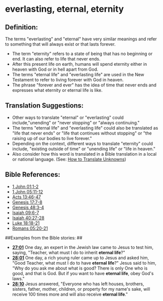 # everlasting, eternal, eternity #

## Definition: ##

The terms "everlasting" and "eternal" have very similar meanings and refer to something that will always exist or that lasts forever.

* The term "eternity" refers to a state of being that has no beginning or end. It can also refer to life that never ends.
* After this present life on earth, humans will spend eternity either in heaven with God or in hell apart from God.
* The terms "eternal life" and "everlasting life" are used in the New Testament to refer to living forever with God in heaven.
* The phrase "forever and ever" has the idea of time that never ends and expresses what eternity or eternal life is like.

## Translation Suggestions: ##

* Other ways to translate "eternal" or "everlasting" could include,"unending" or "never stopping" or "always continuing."
* The terms "eternal life" and "everlasting life" could also be translated as "life that never ends" or "life that continues without stopping" or "the raising up of our bodies to live forever."
* Depending on the context, different ways to translate "eternity" could include, "existing outside of time" or "unending life" or "life in heaven."
* Also consider how this word is translated in a Bible translation in a local or national language. (See: [How to Translate Unknowns](en/ta-vol1/translate/man/translate-unknown))



## Bible References: ##

* [1 John 01:1-2](en/tn/1jn/help/01/01)
* [1 John 05:11-12](en/tn/1jn/help/05/11)
* [Acts 13:46-47](en/tn/act/help/13/46)
* [Genesis 17:7-8](en/tn/gen/help/17/07)
* [Genesis 48:3-4](en/tn/gen/help/48/03)
* [Isaiah 09:6-7](en/tn/isa/help/09/06)
* [Isaiah 40:27-28](en/tn/isa/help/40/27)
* [Luke 18:18-21](en/tn/luk/help/18/18)
* [Romans 05:20-21](en/tn/rom/help/05/20)

##Examples from the Bible stories: ##

* __[27:01](en/tn/obs/help/27/01)__ One day, an expert in the Jewish law came to Jesus to test him, saying, "Teacher, what must I do to inherit __eternal life__?"
* __[28:01](en/tn/obs/help/28/01)__ One day, a rich young ruler came up to Jesus and asked him, "Good Teacher, what must I do to have __eternal life__?" Jesus said to him, "Why do you ask me about what is good? There is only One who is good, and that is God. But if you want to have __eternal life__, obey God's laws."
* __[28:10](en/tn/obs/help/28/10)__ Jesus answered, "Everyone who has left houses, brothers, sisters, father, mother, children, or property for my name's sake, will receive 100 times more and will also receive __eternal life__."